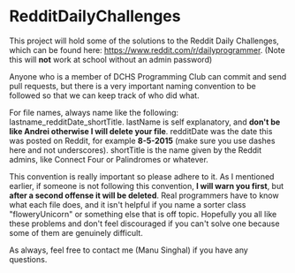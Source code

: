 # RedditDailyChallenges
This project will hold some of the solutions to the Reddit Daily Challenges, which can be found here: https://www.reddit.com/r/dailyprogrammer. (Note this will **not** work at school without an admin password)

Anyone who is a member of DCHS Programming Club can commit and send pull requests, but there is a very important naming convention to be followed so that we can keep track of who did what.

For file names, always name like the following: lastname_redditDate_shortTitle. lastName is self explanatory, and **don't be like Andrei otherwise I will delete your file**. redditDate was the date this was posted on Reddit, for example **8-5-2015** (make sure you use dashes here and not underscores). shortTitle is the name given by the Reddit admins, like Connect Four or Palindromes or whatever. 

This convention is really important so please adhere to it. As I mentioned earlier, if someone is not following this convention, **I will warn you first**, but **after a second offense it will be deleted**. Real programmers have to know what each file does, and it isn't helpful if you name a sorter class "floweryUnicorn" or something else that is off topic. Hopefully you all like these problems and don't feel discouraged if you can't solve one because some of them are genuinely difficult. 

As always, feel free to contact me (Manu Singhal) if you have any questions. 

